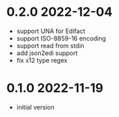 # 0.2.0 2022-12-04

* support UNA for Edifact
* support ISO-8859-16 encoding
* support read from stdin
* add json2edi support
* fix x12 type regex

# 0.1.0 2022-11-19

* initial version